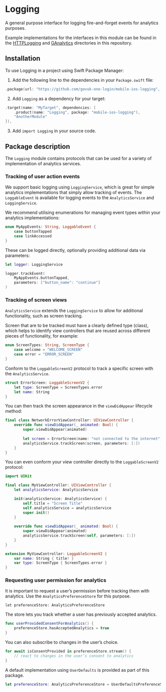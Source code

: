 # Logging

A general purpose interface for logging fire-and-forget events for analytics purposes.

Example implementations for the interfaces in this module can be found in the [HTTPLogging](../HTTPLogging) and [GAnalytics](../GAnalytics) directories in this repository.

## Installation

To use Logging in a project using Swift Package Manager:

1. Add the following line to the dependencies in your `Package.swift` file:

```swift
.package(url: "https://github.com/govuk-one-login/mobile-ios-logging", .upToNextMajor(from: "1.0.0")),
```

2. Add `Logging` as a dependency for your target:

```swift
.target(name: "MyTarget", dependencies: [
    .product(name: "Logging", package: "mobile-ios-logging"),
    "AnotherModule"
]),
```

3. Add `import Logging` in your source code.

## Package description

The `Logging` module contains protocols that can be used for a variety of implementation of analytics services.

### Tracking of user action events

We support basic logging using `LoggingService`, which is great for simple analytics implementations that simply allow tracking of events.
The `LoggableEvent` is available for logging events to the `AnalyticsService` and `LoggingService`.

We recommend utilising enumerations for managing event types within your analytics implementations:

```swift
enum MyAppEvents: String, LoggableEvent {
    case buttonTapped
    case linkAccessed
}
```

These can be logged directly, optionally providing additional data via parameters:

```swift
let logger: LoggingService

logger.trackEvent(
    MyAppEvents.buttonTapped, 
    parameters: ["button_name": "continue"]
)
```

### Tracking of screen views

`AnalyticsService` extends the `LoggingService` to allow for additional functionality, such as screen tracking.

Screen that are to be tracked must have a clearly defined type (class), which helps to identify view controllers that are reused across different pieces of functionality, for example:

```swift
enum ScreenTypes: String, ScreenType {
    case welcome = "WELCOME_SCREEN"
    case error = "ERROR_SCREEN"
}
```

Conform to the `LoggableScreenV2` protocol to track a specific screen with the `AnalyticsService`.

```swift
struct ErrorScreen: LoggableScreenV2 {
    let type: ScreenType = ScreenTypes.error
    let name: String
}
```

You can then track the screen appearance in the `viewDidAppear` lifecycle method:

```swift
final class NetworkErrorViewController: UIViewController {
    override func viewDidAppear(_ animated: Bool) {
        super.viewDidAppear(animated)
        
        let screen = ErrorScreen(name: "not connected to the internet")
        analyticsService.trackScreen(screen, parameters: [:])
    }
}
```

You can even conform your view controller directly to the `LoggableScreenV2` protocol:

```swift
import UIKit

final class MyViewController: UIViewController {
    let analyticsService: AnalyticsService

    init(analyticsService: AnalyticsService) {
        self.title = "Screen Title"
        self.analyticsService = analyticsService
        super.init()
    }
    
    override func viewDidAppear(_ animated: Bool) {
        super.viewDidAppear(animated)
        analyticsService.trackScreen(self, parameters: [:])
    }
}

extension MyViewController: LoggableScreenV2 {
    var name: String { title! }
    var type: ScreenType { ScreenTypes.error }
}

```

### Requesting user permission for analytics

It is important to request a user’s permission before tracking them with analytics.
Use the `AnalyticsPreferenceStore` for this purpose.

```
let preferenceStore: AnalyticsPreferenceStore
```

The store lets you track whether a user has previously accepted analytics.

```swift
func userProvidedConsentForAnalytics() {
    preferenceStore.hasAcceptedAnalytics = true
}
```

You can also subscribe to changes in the user’s choice.

```swift
for await isConsentProvided in preferenceStore.stream() {
    // react to changes in the user’s consent to analytics
}
```

A default implementation using `UserDefaults` is provided as part of this package.

```swift
let preferenceStore: AnalyticsPreferenceStore = UserDefaultsPreferenceStore()
```

